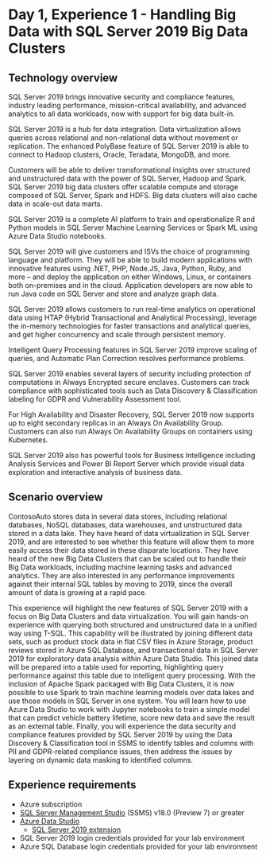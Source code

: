 # Day 1, Experience 1 - Handling Big Data with SQL Server 2019 Big Data Clusters

## Technology overview

SQL Server 2019 brings innovative security and compliance features, industry leading performance, mission-critical availability, and advanced analytics to all data workloads, now with support for big data built-in.

SQL Server 2019 is a hub for data integration. Data virtualization allows queries across relational and non-relational data without movement or replication. The enhanced PolyBase feature of SQL Server 2019 is able to connect to Hadoop clusters, Oracle, Teradata, MongoDB, and more.

Customers will be able to deliver transformational insights over structured and unstructured data with the power of SQL Server, Hadoop and Spark. SQL Server 2019 big data clusters offer scalable compute and storage composed of SQL Server, Spark and HDFS. Big data clusters will also cache data in scale-out data marts.

SQL Server 2019 is a complete AI platform to train and operationalize R and Python models in SQL Server Machine Learning Services or Spark ML using Azure Data Studio notebooks.

SQL Server 2019 will give customers and ISVs the choice of programming language and platform. They will be able to build modern applications with innovative features using .NET, PHP, Node.JS, Java, Python, Ruby, and more – and deploy the application on either Windows, Linux, or containers both on-premises and in the cloud. Application developers are now able to run Java code on SQL Server and store and analyze graph data.

SQL Server 2019 allows customers to run real-time analytics on operational data using HTAP (Hybrid Transactional and Analytical Processing), leverage the in-memory technologies for faster transactions and analytical queries, and get higher concurrency and scale through persistent memory.

Intelligent Query Processing features in SQL Server 2019 improve scaling of queries, and Automatic Plan Correction resolves performance problems.

SQL Server 2019 enables several layers of security including protection of computations in Always Encrypted secure enclaves. Customers can track compliance with sophisticated tools such as Data Discovery & Classification labeling for GDPR and Vulnerability Assessment tool.

For High Availability and Disaster Recovery, SQL Server 2019 now supports up to eight secondary replicas in an Always On Availability Group. Customers can also run Always On Availability Groups on containers using Kubernetes.

SQL Server 2019 also has powerful tools for Business Intelligence including Analysis Services and Power BI Report Server which provide visual data exploration and interactive analysis of business data.

## Scenario overview

ContosoAuto stores data in several data stores, including relational databases, NoSQL databases, data warehouses, and unstructured data stored in a data lake. They have heard of data virtualization in SQL Server 2019, and are interested to see whether this feature will allow them to more easily access their data stored in these disparate locations. They have heard of the new Big Data Clusters that can be scaled out to handle their Big Data workloads, including machine learning tasks and advanced analytics. They are also interested in any performance improvements against their internal SQL tables by moving to 2019, since the overall amount of data is growing at a rapid pace.

This experience will highlight the new features of SQL Server 2019 with a focus on Big Data Clusters and data virtualization. You will gain hands-on experience with querying both structured and unstructured data in a unified way using T-SQL. This capability will be illustrated by joining different data sets, such as product stock data in flat CSV files in Azure Storage, product reviews stored in Azure SQL Database, and transactional data in SQL Server 2019 for exploratory data analysis within Azure Data Studio. This joined data will be prepared into a table used for reporting, highlighting query performance against this table due to intelligent query processing. With the inclusion of Apache Spark packaged with Big Data Clusters, it is now possible to use Spark to train machine learning models over data lakes and use those models in SQL Server in one system. You will learn how to use Azure Data Studio to work with Jupyter notebooks to train a simple model that can predict vehicle battery lifetime, score new data and save the result as an external table. Finally, you will experience the data security and compliance features provided by SQL Server 2019 by using the Data Discovery & Classification tool in SSMS to identify tables and columns with PII and GDPR-related compliance issues, then address the issues by layering on dynamic data masking to identified columns.

## Experience requirements

- Azure subscription
- [SQL Server Management Studio](https://go.microsoft.com/fwlink/?linkid=2078638) (SSMS) v18.0 (Preview 7) or greater
- [Azure Data Studio](https://docs.microsoft.com/sql/azure-data-studio/download?view=sql-server-ver15)
  - [SQL Server 2019 extension](https://docs.microsoft.com/sql/azure-data-studio/sql-server-2019-extension?view=sql-server-ver15)
- SQL Server 2019 login credentials provided for your lab environment
- Azure SQL Database login credentials provided for your lab environment
